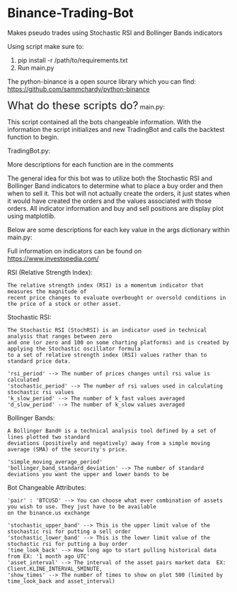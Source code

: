 # Binance-Trading-Bot
Makes pseudo trades using Stochastic RSI and Bollinger Bands indicators

Using script make sure to:

1. pip install -r /path/to/requirements.txt
2. Run main.py

The python-binance is a open source library which you can find:
https://github.com/sammchardy/python-binance

<font size="5">What do these scripts do?</font>
main.py:

This script contained all the bots changeable information. With the information the script initializes and new
TradingBot and calls the backtest function to begin.

TradingBot.py:

More descriptions for each function are in the comments

The general idea for this bot was to utilize both the Stochastic RSI and Bollinger Band indicators to determine what to place
a buy order and then when to sell it. This bot will not actually create the orders, it just states when it would have created
the orders and the values associated with those orders. All indicator information and buy and sell positions are display
plot using matplotlib.

Below are some descriptions for each key value in the args dictionary within main.py:

Full information on indicators can be found on https://www.investopedia.com/

RSI (Relative Strength Index):

    The relative strength index (RSI) is a momentum indicator that measures the magnitude of
    recent price changes to evaluate overbought or oversold conditions in the price of a stock or other asset.

Stochastic RSI:

    The Stochastic RSI (StochRSI) is an indicator used in technical analysis that ranges between zero
    and one (or zero and 100 on some charting platforms) and is created by applying the Stochastic oscillator formula
    to a set of relative strength index (RSI) values rather than to standard price data.

    'rsi_period' --> The number of prices changes until rsi value is calculated
    'stochastic_period' --> The number of rsi values used in calculating stochastic rsi values
    'k_slow_period' --> The number of k_fast values averaged
    'd_slow_period' --> The number of k_slow values averaged

Bollinger Bands:

    A Bollinger Band® is a technical analysis tool defined by a set of lines plotted two standard
    deviations (positively and negatively) away from a simple moving average (SMA) of the security's price.

    'simple_moving_average_period'
    'bollinger_band_standard_deviation' --> The number of standard deviations you want the upper and lower bands to be

Bot Changeable Attributes:

    'pair' : 'BTCUSD' --> You can choose what ever combination of assets you wish to use. They just have to be available
    on the binance.us exchange

    'stochastic_upper_band' --> This is the upper limit value of the stochastic rsi for putting a sell order
    'stochastic_lower_band' --> This is the lower limit value of the stochastic rsi for putting a buy order
    'time_look_back' --> How long ago to start pulling historical data from EX: '1 month ago UTC'
    'asset_interval' --> The interval of the asset pairs market data  EX: Client.KLINE_INTERVAL_5MINUTE,
    'show_times' --> The number of times to show on plot 500 (limited by time_look_back and asset_interval)

